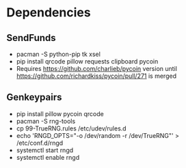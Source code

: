 Dependencies
============

SendFunds
---------
- pacman -S python-pip tk xsel
- pip install qrcode pillow requests clipboard pycoin
- Requires https://github.com/charlieb/pycoin version until https://github.com/richardkiss/pycoin/pull/271 is merged

Genkeypairs
-----------
- pip install pillow pycoin qrcode
- pacman -S rng-tools
- cp 99-TrueRNG.rules /etc/udev/rules.d
- echo 'RNGD_OPTS="-o /dev/random -r /dev/TrueRNG"' > /etc/conf.d/rngd
- systemctl start rngd
- systemctl enable rngd
